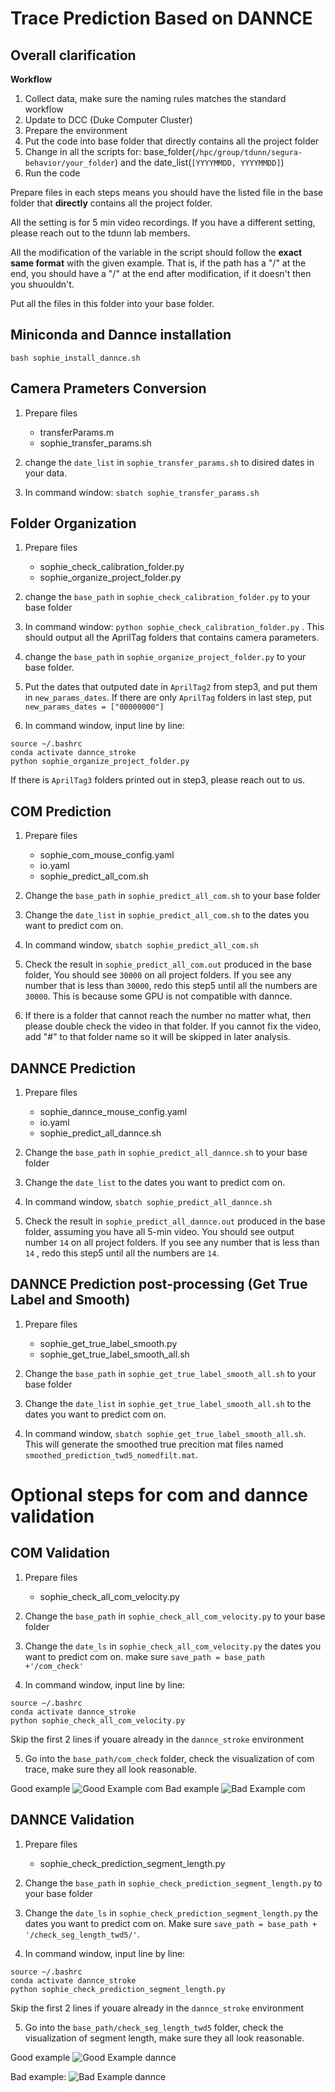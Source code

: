 
# Trace Prediction Based on DANNCE

## Overall clarification

**Workflow**
1. Collect data, make sure the naming rules matches the standard workflow
2. Update to DCC (Duke Computer Cluster)
3. Prepare the environment
4. Put the code into base folder that directly contains all the project folder
5. Change in all the scripts for: base_folder(`/hpc/group/tdunn/segura-behavior/your_folder`) and the date_list(`[YYYYMMDD, YYYYMMDD]`)
6. Run the code

Prepare files in each steps means you should have the listed file in the base folder that **directly** contains all the project folder. 

All the setting is for 5 min video recordings. If you have a different setting, please reach out to the tdunn lab members.

All the modification of the variable in the script should follow the **exact same format** with the given example. That is, if the path has a "/" at the end, you should have a "/" at the end after modification, if it doesn't then you shuouldn't.

Put all the files in this folder into your base folder.

## Miniconda and Dannce installation

`bash sophie_install_dannce.sh`

## Camera Prameters Conversion

1. Prepare files

    - transferParams.m
    - sophie_transfer_params.sh

2. change the `date_list` in `sophie_transfer_params.sh` to disired dates in your data.

3. In command window: `sbatch sophie_transfer_params.sh`

## Folder Organization

1. Prepare files

    - sophie_check_calibration_folder.py
    - sophie_organize_project_folder.py

2. change the `base_path` in `sophie_check_calibration_folder.py` to your base folder

3. In command window: `python sophie_check_calibration_folder.py` . This should output all the AprilTag folders that contains camera parameters.

4. change the `base_path` in `sophie_organize_project_folder.py` to your base folder.

5. Put the dates that outputed date in `AprilTag2` from step3, and put them in `new_params_dates`. If there are only `AprilTag` folders in last step, put `new_params_dates = ["00000000"]`

6. In command window, input line by line: 
```
source ~/.bashrc
conda activate dannce_stroke
python sophie_organize_project_folder.py
```

If there is `AprilTag3` folders printed out in step3, please reach out to us.

## COM Prediction

1. Prepare files

    - sophie_com_mouse_config.yaml
    - io.yaml
    - sophie_predict_all_com.sh

2. Change the `base_path` in `sophie_predict_all_com.sh` to your base folder

3. Change the `date_list` in `sophie_predict_all_com.sh` to the dates you want to predict com on. 

4. In command window, `sbatch sophie_predict_all_com.sh`

5. Check the result in `sophie_predict_all_com.out` produced in the base folder, You should see `30000` on all project folders. If you see any number that is less than `30000`, redo this step5 until all the numbers are `30000`. This is because some GPU is not compatible with dannce.

6. If there is a folder that cannot reach the number no matter what, then please double check the video in that folder. If you cannot fix the video, add "#" to that folder name so it will be skipped in later analysis.


## DANNCE Prediction

1. Prepare files

    - sophie_dannce_mouse_config.yaml
    - io.yaml
    - sophie_predict_all_dannce.sh

2. Change the `base_path` in `sophie_predict_all_dannce.sh` to your base folder

3. Change the `date_list` to the dates you want to predict com on. 

4. In command window, `sbatch sophie_predict_all_dannce.sh`

5. Check the result in `sophie_predict_all_dannce.out` produced in the base folder, assuming you have all 5-min video. You should see output number `14` on all project folders. If you see any number that is less than `14` , redo this step5 until all the numbers are `14`.


## DANNCE Prediction post-processing (Get True Label and Smooth)

1. Prepare files

    - sophie_get_true_label_smooth.py
    - sophie_get_true_label_smooth_all.sh

2. Change the `base_path` in `sophie_get_true_label_smooth_all.sh` to your base folder

3. Change the `date_list` in `sophie_get_true_label_smooth_all.sh` to the dates you want to predict com on. 

4. In command window, `sbatch sophie_get_true_label_smooth_all.sh`. This will generate the smoothed true precition mat files named `smoothed_prediction_twd5_nomedfilt.mat`.


# Optional steps for com and dannce validation

## COM Validation

1. Prepare files
    - sophie_check_all_com_velocity.py

2. Change the `base_path` in `sophie_check_all_com_velocity.py` to your base folder

3. Change the `date_ls` in `sophie_check_all_com_velocity.py` the dates you want to predict com on. make sure `save_path = base_path +'/com_check'`

4. In command window, input line by line: 
```
source ~/.bashrc
conda activate dannce_stroke
python sophie_check_all_com_velocity.py
```
Skip the first 2 lines if youare already in the `dannce_stroke` environment

5. Go into the `base_path/com_check` folder, check the visualization of com trace, make sure they all look reasonable.

Good example
![Good Example com](20230503_d-1_c1_m1.jpg "Good example")
Bad example
![Bad Example com](20230508_d4_c1_m1_cylinder.jpg "Bad example")

## DANNCE Validation

1. Prepare files
    - sophie_check_prediction_segment_length.py

2. Change the `base_path` in `sophie_check_prediction_segment_length.py` to your base folder

3. Change the `date_ls` in `sophie_check_prediction_segment_length.py` the dates you want to predict com on. Make sure `save_path = base_path + '/check_seg_length_twd5/'`.

4. In command window, input line by line: 
```
source ~/.bashrc
conda activate dannce_stroke
python sophie_check_prediction_segment_length.py
```
Skip the first 2 lines if youare already in the `dannce_stroke` environment

5. Go into the `base_path/check_seg_length_twd5` folder, check the visualization of segment length, make sure they all look reasonable.

Good example
![Good Example dannce](20220414_d-1_c1_m1.jpg "Good example")

Bad example:
![Bad Example dannce](20220419_d4_c1_m4.jpg "Bad example")
